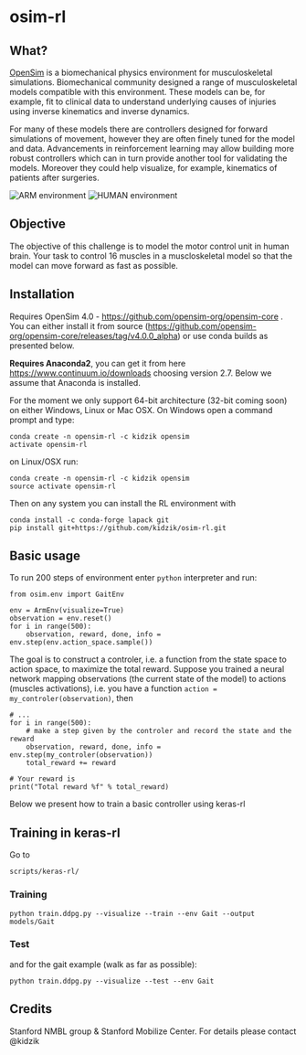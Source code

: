 # osim-rl

## What?

[OpenSim](https://github.com/opensim-org/opensim-core) is a biomechanical physics environment for musculoskeletal simulations. Biomechanical community designed a range of musculoskeletal models compatible with this environment. These models can be, for example, fit to clinical data to understand underlying causes of injuries using inverse kinematics and inverse dynamics.

For many of these models there are controllers designed for forward simulations of movement, however they are often finely tuned for the model and data. Advancements in reinforcement learning may allow building more robust controllers which can in turn provide another tool for validating the models. Moreover they could help visualize, for example, kinematics of patients after surgeries.

![ARM environment](https://github.com/kidzik/osim-rl/blob/master/demo/arm.gif)
![HUMAN environment](https://github.com/kidzik/osim-rl/blob/master/demo/stand.gif)

## Objective

The objective of this challenge is to model the motor control unit in human brain. Your task to control 16 muscles in a muscloskeletal model so that the model can move forward as fast as possible.

## Installation

Requires OpenSim 4.0 - https://github.com/opensim-org/opensim-core . You can either install it from source (https://github.com/opensim-org/opensim-core/releases/tag/v4.0.0_alpha) or use conda builds as presented below.

**Requires Anaconda2**, you can get it from here https://www.continuum.io/downloads choosing version 2.7.
Below we assume that Anaconda is installed.

For the moment we only support 64-bit architecture (32-bit coming soon) on either Windows, Linux or Mac OSX. On Windows open a command prompt and type:
    
    conda create -n opensim-rl -c kidzik opensim
    activate opensim-rl

on Linux/OSX run:

    conda create -n opensim-rl -c kidzik opensim
    source activate opensim-rl

Then on any system you can install the RL environment with

    conda install -c conda-forge lapack git
    pip install git+https://github.com/kidzik/osim-rl.git

## Basic usage

To run 200 steps of environment enter `python` interpreter and run:

    from osim.env import GaitEnv

    env = ArmEnv(visualize=True)
    observation = env.reset()
    for i in range(500):
        observation, reward, done, info = env.step(env.action_space.sample())

The goal is to construct a controler, i.e. a function from the state space to action space, to maximize the total reward. Suppose you trained a neural network mapping observations (the current state of the model) to actions (muscles activations), i.e. you have a function `action = my_controler(observation)`, then 

    # ...
    for i in range(500):
        # make a step given by the controler and record the state and the reward
        observation, reward, done, info = env.step(my_controler(observation)) 
        total_reward += reward
    
    # Your reward is
    print("Total reward %f" % total_reward)
    
Below we present how to train a basic controller using keras-rl

## Training in keras-rl

Go to
    
    scripts/keras-rl/

### Training

    python train.ddpg.py --visualize --train --env Gait --output models/Gait
    
### Test

and for the gait example (walk as far as possible):

    python train.ddpg.py --visualize --test --env Gait
    
## Credits

Stanford NMBL group & Stanford Mobilize Center. For details please contact @kidzik
